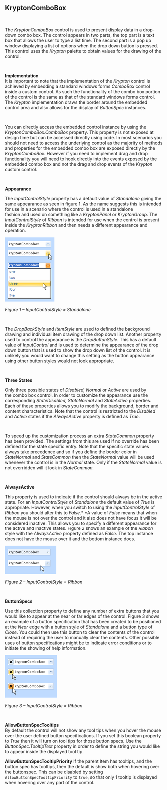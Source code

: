 ## KryptonComboBox  
 

The *KryptonComboBox* control is used to present display data in a drop-down
combo box. The control appears in two parts, the top part is a text box that
allows the user to type a list time. The second part is a pop up window
displaying a list of options when the drop down button is pressed. This control
uses the *Krypton* palette to obtain values for the drawing of the control.

 

**Implementation**  
It is important to note that the implementation of the *Krypton* control is
achieved by embedding a standard windows forms *ComboBox* control inside a
custom control. As such the functionality of the combo box portion of the
control is the same as that of the standard windows forms control. The *Krypton*
implementation draws the border around the embedded control area and also allows
for the display of *ButtonSpec* instances.

 

You can directly access the embedded control instance by using the
*KryptonComboBox.ComboBox* property. This property is not exposed at design time
but can be accessed directly using code. In most scenarios you should not need
to access the underlying control as the majority of methods and properties for
the embedded combo box are exposed directly by the *KryptonComboBox*. However if
you need to implement drag and drop functionality you will need to hook directly
into the events exposed by the embedded combo box and not the drag and drop
events of the *Krypton* custom control.

 

**Appearance**  

The *InputControlStyle* property has a default value of *Standalone* giving the
same appearance as seen in figure 1. As the name suggests this is intended for
use in a scenario where the control is used in a standalone fashion and used
on something like a *KryptonPanel* or *KryptonGroup*. The *InputControlStyle* of
*Ribbon* is intended for use when the control is present inside the
*KryptonRibbon* and then needs a different appearance and operation.   

![*Figure 1 – InputControlStyle = Standalone*](KryptonComboBox1.png)

*Figure 1 – InputControlStyle = Standalone*

 

The *DropBackStyle* and *ItemStyle* are used to defined the background drawing
and individual item drawing of the drop down list. Another property used to
control the appearance is the *DropButtonStyle*. This has a default value of
*InputControl* and is used to determine the appearance of the drop down button
that is used to show the drop down list of the control. It is unlikely you would
want to change this setting as the button appearance using other button styles
would not look appropriate.

 

**Three States**

Only three possible states of *Disabled, Normal* or *Active* are used by
the combo box control. In order to customize the appearance use the
corresponding *StateDisabled, StateNormal* and *StateActive* properties. Each of
these properties allows you to modify the background, border and content
characteristics. Note that the control is restricted to the *Disabled* and
*Active* states if the *AlwaysActive* property is defined as *True*.

 

To speed up the customization process an extra *StateCommon* property has been
provided. The settings from this are used if no override has been defined for
the state specific entry. Note that the specific state values always take
precedence and so if you define the border color in *StateNormal* and
*StateCommon* then the *StateNormal* value will be used whenever the control is
in the *Normal* state. Only if the *StateNormal* value is not overridden will it
look in *StateCommon.*

 

**AlwaysActive**

This property is used to indicate if the control should always be in the active
state. For an *InputControlStyle* of *Standalone* the default value of *True* is
appropriate. However, when you switch to using the *InputControlStyle* of
*Ribbon* you should alter this to *False*.* *A value of *False* means that when
the mouse is not over the control and it also does not have focus it will be
considered inactive. This allows you to specify a different appearance for the
active and inactive states. Figure 2 shows an example of the *Ribbon* style with
the *AlwaysActive* property defined as *False*. The top instance does not have
the mouse over it and the bottom instance does.

![*Figure 2 – InputControlStyle = Ribbon*](KryptonComboBox2.png)

*Figure 2 – InputControlStyle = Ribbon*

 

**ButtonSpecs**

Use this collection property to define any number of extra buttons that you
would like to appear at the near or far edges of the control. Figure 3 shows an
example of a button specification that has been created to be positioned at the
*Near* edge with a button style of *Standalone* and a button type of *Close*.
You could then use this button to clear the contents of the control instead of
requiring the user to manually clear the contents. Other possible uses of button
specifications might be to indicate error conditions or to initiate the showing
of help information.

![*Figure 3 – InputControlStyle = Ribbon*](KryptonComboBox3.png)

*Figure 3 – InputControlStyle = Ribbon*

 

**AllowButtonSpecTooltips**  
By default the control will not show any tool tips when you hover the mouse over
the user defined button specifications. If you set this boolean property to
*True* then it will turn on tool tips for those button specs. Use the
*ButtonSpec.TooltipText* property in order to define the string you would like
to appear inside the displayed tool tip.

**AllowButtonSpecTooltipPriority**
If the parent Item has tooltips, and the button spec has tooltips, then
the default is show both when hovering over the buttonspec. This can be disabled 
by setting `AllowButtonSpecTooltipPriority` to `true`, so that only 1 tooltip is
displayed when hovering over any part of the control.